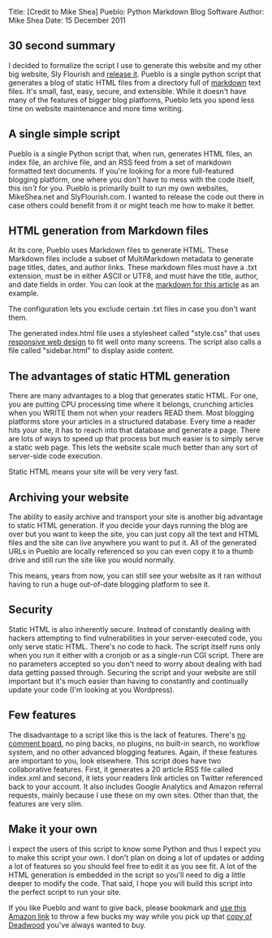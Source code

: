 Title: [Credit to Mike Shea] Pueblo: Python Markdown Blog Software
Author: Mike Shea
Date: 15 December 2011

## 30 second summary

I decided to formalize the script I use to generate this website and my other big website, Sly Flourish and [release it](http://mikeshea.net/pueblo.zip). Pueblo is a single python script that generates a blog of static HTML files from a directory full of [markdown](http://daringfireball.net/projects/markdown/) text files. It's small, fast, easy, secure, and extensible. While it doesn't have many of the features of bigger blog platforms, Pueblo lets you spend less time on website maintenance and more time writing.

## A single simple script

Pueblo is a single Python script that, when run, generates HTML files, an index file, an archive file, and an RSS feed from a set of markdown formatted text documents. If you're looking for a more full-featured blogging platform, one where you don't have to mess with the code itself, this *isn't* for you. Pueblo is primarily built to run my own websites, MikeShea.net and SlyFlourish.com. I wanted to release the code out there in case others could benefit from it or might teach me how to make it better.

## HTML generation from Markdown files

At its core, Pueblo uses Markdown files to generate HTML. These Markdown files include a subset of MultiMarkdown metadata to generate page titles, dates, and author links. These markdown files must have a .txt extension, must be in either ASCII or UTF8, and must have the title, author, and date fields in order. You can look at the [markdown for this article](pueblo.txt) as an example.

The configuration lets you exclude certain .txt files in case you don't want them.

The generated index.html file uses a stylesheet called "style.css" that uses [responsive web design](http://www.alistapart.com/articles/responsive-web-design/) to fit well onto many screens. The script also calls a file called "sidebar.html" to display aside content.

## The advantages of static HTML generation

There are many advantages to a blog that generates static HTML. For one, you are putting CPU processing time where it belongs, crunching articles when you WRITE them not when your readers READ them. Most blogging platforms store your articles in a structured database. Every time a reader hits your site, it has to reach into that database and generate a page. There are lots of ways to speed up that process but much easier is to simply serve a static web page. This lets the website scale much better than any sort of server-side code execution.

Static HTML means your site will be very very fast.

## Archiving your website

The ability to easily archive and transport your site is another big advantage to static HTML generation. If you decide your days running the blog are over but you want to keep the site, you can just copy all the text and HTML files and the site can live anywhere you want to put it. All of the generated URLs in Pueblo are locally referenced so you can even copy it to a thumb drive and still run the site like you would normally.

This means, years from now, you can still see your website as it ran without having to run a huge out-of-date blogging platform to see it.

## Security

Static HTML is also inherently secure. Instead of constantly dealing with hackers attempting to find vulnerabilities in your server-executed code, you only serve static HTML. There's no code to hack. The script itself runs only when you run it either with a cronjob or as a single-run CGI script. There are no parameters accepted so you don't need to worry about dealing with bad data getting passed through. Securing the script and your website are still important but it's much easier than having to constantly and continually update your code (I'm looking at you Wordpress).

## Few features

The disadvantage to a script like this is the lack of features. There's [no comment board](http://www.mikeshea.net/No_Comments.html), no ping backs, no plugins, no built-in search, no workflow system, and no other advanced blogging features. Again, if these features are important to you, look elsewhere. This script does have two collaborative features. First, it generates a 20 article RSS file called index.xml and second, it lets your readers link articles on Twitter referenced back to your account. It also includes Google Analytics and Amazon referral requests, mainly because I use these on my own sites. Other than that, the features are very slim.

## Make it your own

I expect the users of this script to know some Python and thus I expect you to make this script your own. I don't plan on doing a lot of updates or adding a lot of features so you should feel free to edit it as you see fit. A lot of the HTML generation is embedded in the script so you'll need to dig a little deeper to modify the code. That said, I hope you will build this script into the perfect script to run your site.

If you like Pueblo and want to give back, please bookmark and [use this Amazon link](http://www.amazon.com/?&tag=mikesheanet-20) to throw a few bucks my way while you pick up that [copy of Deadwood](https://www.amazon.com/dp/B001FA1OTU/ref=as_li_ss_til?tag=mikesheanet-20&camp=0&creative=0&linkCode=as4&creativeASIN=B001FA1OTU&adid=1XFEFB00DMH2B1ZRDDMP&) you've always wanted to buy.